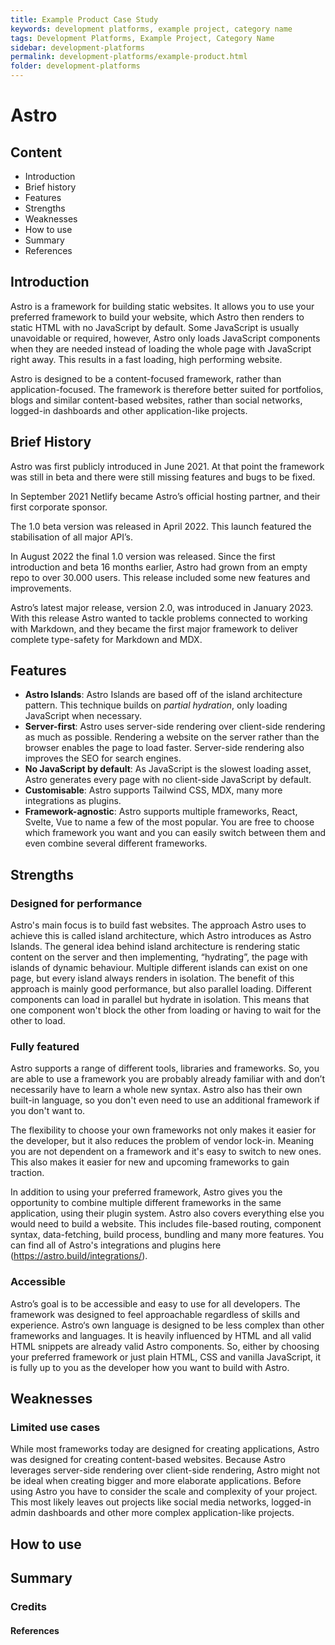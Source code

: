 ```yaml
---
title: Example Product Case Study
keywords: development platforms, example project, category name
tags: Development Platforms, Example Project, Category Name
sidebar: development-platforms
permalink: development-platforms/example-product.html
folder: development-platforms
---
```


# Astro

## Content

- Introduction
- Brief history
- Features
- Strengths
- Weaknesses
- How to use
- Summary
- References

## Introduction

Astro is a framework for building static websites. It allows you to use your preferred framework to build your website, which Astro then renders to static HTML with no JavaScript by default. Some JavaScript is usually unavoidable or required, however, Astro only loads JavaScript components when they are needed instead of loading the whole page with JavaScript right away. This results in a fast loading, high performing website.

Astro is designed to be a content-focused framework, rather than application-focused. The framework is therefore better suited for portfolios, blogs and similar content-based websites, rather than social networks, logged-in dashboards and other application-like projects.

## Brief History

Astro was first publicly introduced in June 2021. At that point the framework was still in beta and there were still missing features and bugs to be fixed.

In September 2021 Netlify became Astro’s official hosting partner, and their first corporate sponsor.

The 1.0 beta version was released in April 2022. This launch featured the stabilisation of all major API’s.

In August 2022 the final 1.0 version was released. Since the first introduction and beta 16 months earlier, Astro had grown from an empty repo to over 30.000 users. This release included some new features and improvements.

Astro’s latest major release, version 2.0, was introduced in January 2023. With this release Astro wanted to tackle problems connected to working with Markdown, and they became the first major framework to deliver complete type-safety for Markdown and MDX.

## Features

- **Astro Islands**: Astro Islands are based off of the island architecture pattern. This technique builds on _partial hydration_, only loading JavaScript when necessary.
- **Server-first**: Astro uses server-side rendering over client-side rendering as much as possible. Rendering a website on the server rather than the browser enables the page to load faster. Server-side rendering also improves the SEO for search engines.
- **No JavaScript by default**: As JavaScript is the slowest loading asset, Astro generates every page with no client-side JavaScript by default.
- **Customisable**: Astro supports Tailwind CSS, MDX, many more integrations as plugins.
- **Framework-agnostic**: Astro supports multiple frameworks, React, Svelte, Vue to name a few of the most popular. You are free to choose which framework you want and you can easily switch between them and even combine several different frameworks.

## Strengths

### Designed for performance

Astro's main focus is to build fast websites. The approach Astro uses to achieve this is called island architecture, which Astro introduces as Astro Islands. The general idea behind island architecture is rendering static content on the server and then implementing, “hydrating”, the page with islands of dynamic behaviour. Multiple different islands can exist on one page, but every island always renders in isolation. The benefit of this approach is mainly good performance, but also parallel loading. Different components can load in parallel but hydrate in isolation. This means that one component won't block the other from loading or having to wait for the other to load.

### Fully featured

Astro supports a range of different tools, libraries and frameworks. So, you are able to use a framework you are probably already familiar with and don’t necessarily have to learn a whole new syntax. Astro also has their own built-in language, so you don't even need to use an additional framework if you don't want to.

The flexibility to choose your own frameworks not only makes it easier for the developer, but it also reduces the problem of vendor lock-in. Meaning you are not dependent on a framework and it's easy to switch to new ones. This also makes it easier for new and upcoming frameworks to gain traction.

In addition to using your preferred framework, Astro gives you the opportunity to combine multiple different frameworks in the same application, using their plugin system. Astro also covers everything else you would need to build a website. This includes file-based routing, component syntax, data-fetching, build process, bundling and many more features. You can find all of Astro's integrations and plugins here (https://astro.build/integrations/).

### Accessible

Astro’s goal is to be accessible and easy to use for all developers. The framework was designed to feel approachable regardless of skills and experience. Astro‘s own language is designed to be less complex than other frameworks and languages. It is heavily influenced by HTML and all valid HTML snippets are already valid Astro components. So, either by choosing your preferred framework or just plain HTML, CSS and vanilla JavaScript, it is fully up to you as the developer how you want to build with Astro.

## Weaknesses

### Limited use cases

While most frameworks today are designed for creating applications, Astro was designed for creating content-based websites. Because Astro leverages server-side rendering over client-side rendering, Astro might not be ideal when creating bigger and more elaborate applications. Before using Astro you have to consider the scale and complexity of your project. This most likely leaves out projects like social media networks, logged-in admin dashboards and other more complex application-like projects.

## How to use

## Summary

### Credits

#### References
